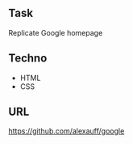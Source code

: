 ## Task 
Replicate Google homepage

## Techno

- HTML
- CSS

## URL
https://github.com/alexauff/google
